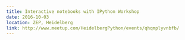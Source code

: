 ```yaml
---
title: Interactive notebooks with IPython Workshop
date: 2016-10-03
location: ZEP, Heidelberg
link: http://www.meetup.com/HeidelbergPython/events/qhqmplyvnbfb/
---
```

